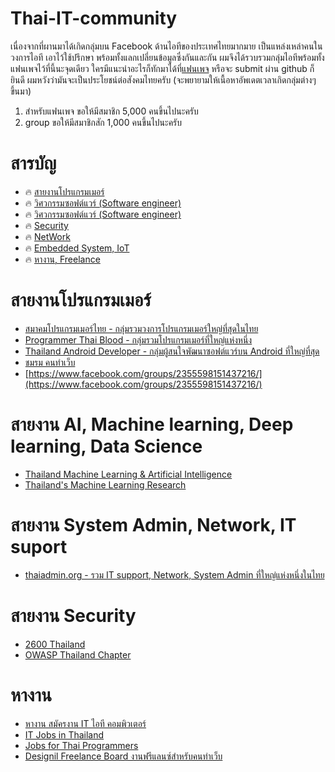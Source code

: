 # Thai-IT-community

เนื่องจากที่ผานมาได้เกิดกลุ่มบน Facebook ด้านไอทีของประเทศไทยมากมาย เป็นแหล่งเหล่าคนในวงการไอที เอาไว้ใช้ปรึกษา พร้อมทั้งแลกเปลี่ยนข้อมูลซึ่งกันและกัน ผมจึงได้รวบรวมกลุ่มไอทีพร้อมทั้งแฟนเพจไว้ที่นี้นะจุดเดียว ใครมีแนะนำอะไรก็ทักมาได้ที่[แฟนเพจ](https://www.facebook.com/programmerthai/) หรือจะ submit ผ่าน github ก็ยินดี ผมหวังว่ามันจะเป็นประโยชน์ต่อสังคมไทยครับ (จะพยายามให้เนื้อหาอัพเดตเวลาเกิดกลุ่มต่างๆ ขึ้นมา)
 1. สำหรับแฟนเพจ ขอให้มีสมาชิก 5,000 คนขึ้นไปนะครับ 
 2. group ขอให้มีสมาชิกสัก 1,000 คนขึ้นไปนะครับ


# สารบัญ
 
* :fire: [สายงานโปรแกรมเมอร์](#เรียนออนไลน์ของภาครัฐ)
* :fire: [วิศวกรรมซอฟต์แวร์ (Software engineer)](#เรียนออนไลน์ของภาครัฐ)
* :fire: [วิศวกรรมซอฟต์แวร์ (Software engineer)](#เรียนออนไลน์ของภาครัฐ)
* :fire: [Security](#เรียนออนไลน์ของภาครัฐ)
* :fire: [NetWork](#เรียนออนไลน์ของภาครัฐ)
* :fire: [Embedded System, IoT](#เรียนออนไลน์ของภาครัฐ)
* :fire: [หางาน, Freelance](#เรียนออนไลน์ของภาครัฐ)


# สายงานโปรแกรมเมอร์
* [สมาคมโปรแกรมเมอร์ไทย - กลุ่มรวมวงการโปรแกรมเมอร์ใหญ่ที่สุดในไทย](https://www.facebook.com/groups/ThaiPGAssociateSociety/)
* [Programmer Thai Blood - กลุ่มรวมโปรแกรมเมอร์ที่ใหญ่แห่งหนึ่ง](https://www.facebook.com/groups/programmerthai/)
* [Thailand Android Developer - กลุ่มผู้สนใจพัฒนาซอฟต์แวร์บน Android ที่ใหญ่ที่สุด](https://www.facebook.com/groups/thaidroiddev/)
* [ชมรม คนทำเว็บ](https://www.facebook.com/groups/122558751110047/)
* [https://www.facebook.com/groups/2355598151437216/](https://www.facebook.com/groups/2355598151437216/)

# สายงาน AI, Machine learning, Deep learning, Data Science
* [Thailand Machine Learning & Artificial Intelligence](https://www.facebook.com/groups/941490879222335)
* [Thailand's Machine Learning Research](https://www.facebook.com/groups/164204783609455/)

# สายงาน System Admin, Network, IT suport
* [thaiadmin.org - รวม IT support, Network, System Admin ที่ใหญ่แห่งหนึ่งในไทย](https://www.facebook.com/groups/thaiadmin/)

# สายงาน Security
* [2600 Thailand](https://www.facebook.com/groups/2600Thailand)
* [OWASP Thailand Chapter](https://www.facebook.com/groups/owaspthailand)
 

# หางาน

* [หางาน สมัครงาน IT ไอที คอมพิวเตอร์](https://www.facebook.com/groups/238251843552486/)
* [IT Jobs in Thailand](https://www.facebook.com/groups/ITOutsourceThailand/)
* [Jobs for Thai Programmers](https://www.facebook.com/groups/647718825333067/)
* [Designil Freelance Board งานฟรีแลนซ์สำหรับคนทำเว็บ](https://www.facebook.com/groups/designil.freelance/)



